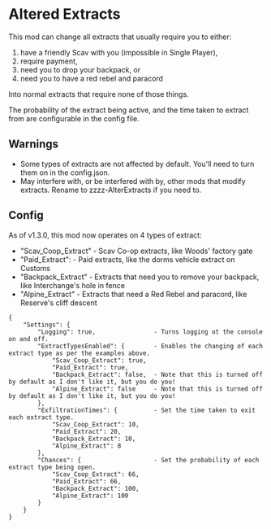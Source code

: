 # Altered Extracts

This mod can change all extracts that usually require you to either:
1. have a friendly Scav with you (impossible in Single Player),
2. require payment,
3. need you to drop your backpack, or
4. need you to have a red rebel and paracord

Into normal extracts that require none of those things.

The probability of the extract being active, and the time taken to extract from are configurable in the config file.

## Warnings
* Some types of extracts are not affected by default. You'll need to turn them on in the config.json.
* May interfere with, or be interfered with by, other mods that modify extracts. Rename to zzzz-AlterExtracts if you need to.

## Config
As of v1.3.0, this mod now operates on 4 types of extract:
* "Scav_Coop_Extract" - Scav Co-op extracts, like Woods' factory gate
* "Paid_Extract":     - Paid extracts, like the dorms vehicle extract on Customs
* "Backpack_Extract"  - Extracts that need you to remove your backpack, like Interchange's hole in fence
* "Alpine_Extract"    - Extracts that need a Red Rebel and paracord, like Reserve's cliff descent

```
{
	"Settings": {
		"Logging": true,                - Turns logging ot the console on and off.
		"ExtractTypesEnabled": {        - Enables the changing of each extract type as per the examples above.
			"Scav_Coop_Extract": true,    
			"Paid_Extract": true,           
			"Backpack_Extract": false,  - Note that this is turned off by default as I don't like it, but you do you!    
			"Alpine_Extract": false     - Note that this is turned off by default as I don't like it, but you do you!  
		},
		"ExfiltrationTimes": {          - Set the time taken to exit each extract type.
			"Scav_Coop_Extract": 10,
			"Paid_Extract": 20,
			"Backpack_Extract": 10,
			"Alpine_Extract": 8
		},
		"Chances": {                    - Set the probability of each extract type being open.
			"Scav_Coop_Extract": 66,
			"Paid_Extract": 66,
			"Backpack_Extract": 100,
			"Alpine_Extract": 100
		}
	}
}
```